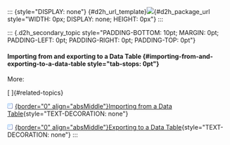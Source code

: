 ::: {style="DISPLAY: none"}
[](ms-xhelp:///?Id=d2h_url_template){#d2h_url_template}![](!package_url!){#d2h_package_url style="WIDTH: 0px; DISPLAY: none; HEIGHT: 0px"}
:::

::: {.d2h_secondary_topic style="PADDING-BOTTOM: 10pt; MARGIN: 0pt; PADDING-LEFT: 0pt; PADDING-RIGHT: 0pt; PADDING-TOP: 0pt"}
#### Importing from and exporting to a Data Table {#importing-from-and-exporting-to-a-data-table style="tab-stops: 0pt"}

More:

[ ]{#related-topics}

[![](button.gif){border="0" align="absMiddle"}Importing from a Data Table](ms-xhelp:///?Id=4cceb74e-c0b2-4f83-842d-856dfa2776a2){style="TEXT-DECORATION: none"}

[![](button.gif){border="0" align="absMiddle"}Exporting to a Data Table](ms-xhelp:///?Id=9aa0ac87-463b-45ec-b6c3-24e8dd366039){style="TEXT-DECORATION: none"}
:::
